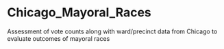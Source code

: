 # Chicago_Mayoral_Races
Assessment of vote counts along with ward/precinct data from Chicago to evaluate outcomes of mayoral races
